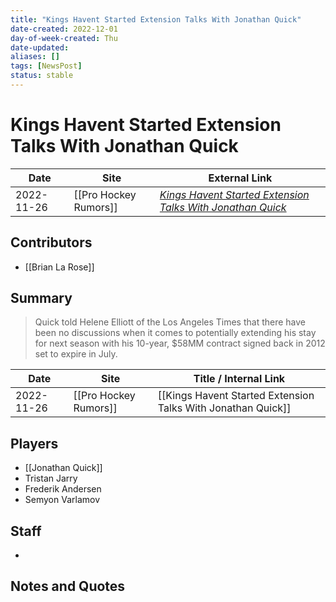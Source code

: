 ```yaml
---
title: "Kings Havent Started Extension Talks With Jonathan Quick"
date-created: 2022-12-01
day-of-week-created: Thu
date-updated: 
aliases: []
tags: [NewsPost]
status: stable
---
```


# Kings Havent Started Extension Talks With Jonathan Quick

| Date       | Site                  | External Link                                                                                                                                                       |
| ---------- | --------------------- | ------------------------------------------------------------------------------------------------------------------------------------------------------------------- |
| 2022-11-26 | [[Pro Hockey Rumors]] | [*Kings Havent Started Extension Talks With Jonathan Quick*](https://www.prohockeyrumors.com/2022/11/kings-havent-started-extension-talks-with-jonathan-quick.html) |

## Contributors
- [[Brian La Rose]]

## Summary
> Quick told Helene Elliott of the Los Angeles Times that there have been no discussions when it comes to potentially extending his stay for next season with his 10-year, $58MM contract signed back in 2012 set to expire in July.

| Date       | Site                  | Title / Internal Link                                        |
| ---------- | --------------------- | ------------------------------------------------------------ |
| 2022-11-26 | [[Pro Hockey Rumors]] | [[Kings Havent Started Extension Talks With Jonathan Quick]] |

## Players
- [[Jonathan Quick]]
- Tristan Jarry
- Frederik Andersen
- Semyon Varlamov

## Staff
- 

## Notes and Quotes
> 

